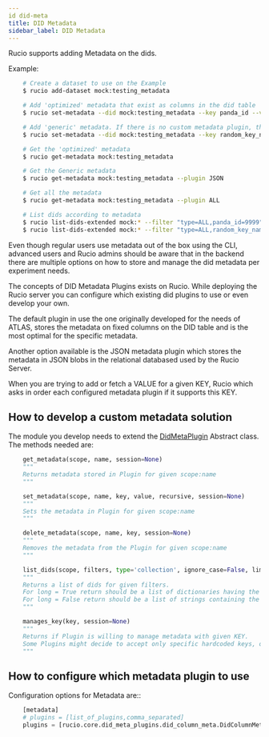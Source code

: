 ```yaml
---
id did-meta
title: DID Metadata
sidebar_label: DID Metadata
---
```


Rucio supports adding Metadata on the dids.

Example:
```bash
    # Create a dataset to use on the Example
    $ rucio add-dataset mock:testing_metadata

    # Add 'optimized' metadata that exist as columns in the did table
    $ rucio set-metadata --did mock:testing_metadata --key panda_id --value 9999

    # Add 'generic' metadata. If there is no custom metadata plugin, the plugin 'JSON' will be used
    $ rucio set-metadata --did mock:testing_metadata --key random_key_name --value 8888

    # Get the 'optimized' metadata
    $ rucio get-metadata mock:testing_metadata

    # Get the Generic metadata
    $ rucio get-metadata mock:testing_metadata --plugin JSON

    # Get all the metadata
    $ rucio get-metadata mock:testing_metadata --plugin ALL

    # List dids according to metadata
    $ rucio list-dids-extended mock:* --filter "type=ALL,panda_id=9999"
    $ rucio list-dids-extended mock:* --filter "type=ALL,random_key_name=8888"
```

Even though regular users use metadata out of the box using the CLI, advanced users and Rucio admins should be aware that in the backend there are multiple options on how to store and manage the did metadata per experiment needs.

The concepts of DID Metadata Plugins exists on Rucio. While deploying the Rucio server you can configure which existing did plugins to use or even develop your own.

The default plugin in use the one originally developed for the needs of ATLAS, stores the metadata on fixed columns on the DID table and is the most optimal for the specific metadata.

Another option available is the JSON metadata plugin which stores the metadata in JSON blobs in the relational databased used by the Rucio Server.

When you are trying to add or fetch a VALUE for a given KEY, Rucio which asks in order each configured metadata plugin if it supports this KEY.

## How to develop a custom metadata solution

The module you develop needs to extend the [DidMetaPlugin](/) Abstract class. The methods needed are:
```python
    get_metadata(scope, name, session=None)
    """
    Returns metadata stored in Plugin for given scope:name
    """

    set_metadata(scope, name, key, value, recursive, session=None)
    """
    Sets the metadata in Plugin for given scope:name
    """

    delete_metadata(scope, name, key, session=None)
    """
    Removes the metadata from the Plugin for given scope:name
    """

    list_dids(scope, filters, type='collection', ignore_case=False, limit=None, offset=None, long=False, recursive=False, session=None)
    """
    Returns a list of dids for given filters.
    For long = True return should be a list of dictionaries having the keys 'scope', 'name', 'did_type', 'bytes', 'length'.
    For long = False return should be a list of strings containing the did names.
    """

    manages_key(key, session=None)
    """
    Returns if Plugin is willing to manage metadata with given KEY.
    Some Plugins might decide to accept only specific hardcoded keys, others might match against a particular regex while other might accept all possible keys.
    """
```
## How to configure which metadata plugin to use
Configuration options for Metadata are::
```python
    [metadata]
    # plugins = [list_of_plugins,comma_separated]
    plugins = [rucio.core.did_meta_plugins.did_column_meta.DidColumnMeta, escape.rucio.did_meta_plugin]
```
